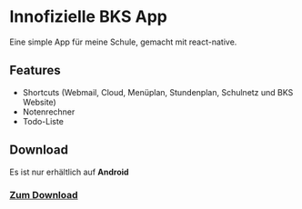 # Innofizielle BKS App
Eine simple App für meine Schule, gemacht mit react-native.

## Features
- Shortcuts (Webmail, Cloud, Menüplan, Stundenplan, Schulnetz und BKS Website)
- Notenrechner
- Todo-Liste

## Download
Es ist nur erhältlich auf **Android**
### [Zum Download](https://drive.google.com/file/d/1cLzGohM6u2sa25nLlHXHWbcIPpdXM5tr/view?usp=sharing "Zum Download")
